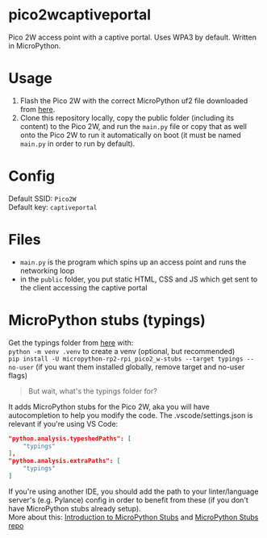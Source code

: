 # pico2wcaptiveportal
Pico 2W access point with a captive portal. Uses WPA3 by default. Written in MicroPython.

# Usage
1. Flash the Pico 2W with the correct MicroPython uf2 file downloaded from [here](https://micropython.org/download/RPI_PICO2_W).
2. Clone this repository locally, copy the public folder (including its content) to the Pico 2W, and run the `main.py` file or copy that as well onto the Pico 2W to run it automatically on boot (it must be named `main.py` in order to run by default).

# Config
Default SSID: `Pico2W`<br>
Default key: `captiveportal`

# Files
* `main.py` is the program which spins up an access point and runs the networking loop
* in the `public` folder, you put static HTML, CSS and JS which get sent to the client accessing the captive portal

# MicroPython stubs (typings)
Get the typings folder from [here](https://flatgithub.com/Josverl/micropython-stubs/?filename=all_modules.json&filters=port%3Drp2%26board%3Drpi_pico2_w) with:<br>
`python -m venv .venv` to create a venv (optional, but recommended)<br>
`pip install -U micropython-rp2-rpi_pico2_w-stubs --target typings --no-user` (if you want them installed globally, remove target and no-user flags)
> But wait, what's the typings folder for?

It adds MicroPython stubs for the Pico 2W, aka you will have autocompletion to help you modify the code. The .vscode/settings.json is relevant if you're using VS Code:
```json
"python.analysis.typeshedPaths": [
    "typings"
],
"python.analysis.extraPaths": [
    "typings"
]
```
If you're using another IDE, you should add the path to your linter/language server's (e.g. Pylance) config in order to benefit from these (if you don't have MicroPython stubs already setup).<br>
More about this: [Introduction to MicroPython Stubs](https://micropython-stubs.readthedocs.io/en/main/10_introduction.html) and [MicroPython Stubs repo](https://github.com/Josverl/micropython-stubs)
